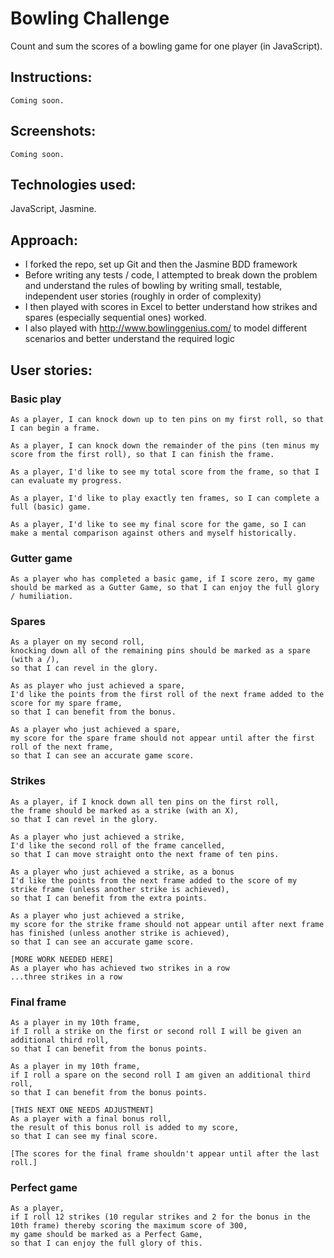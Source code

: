 
Bowling Challenge
=================
Count and sum the scores of a bowling game for one player (in JavaScript).

Instructions:
-------
````
Coming soon.
````
Screenshots:
-------
````
Coming soon.
````
Technologies used:
-------
JavaScript, Jasmine.

Approach:
-------
- I forked the repo, set up Git and then the Jasmine BDD framework
- Before writing any tests / code, I attempted to break down the problem and understand the rules of bowling by writing small, testable, independent user stories (roughly in order of complexity)
- I then played with scores in Excel to better understand how strikes and spares (especially sequential ones) worked.
- I also played with http://www.bowlinggenius.com/ to model different scenarios and better understand the required logic

User stories:
-----

### Basic play
````
As a player, I can knock down up to ten pins on my first roll, so that I can begin a frame.

As a player, I can knock down the remainder of the pins (ten minus my score from the first roll), so that I can finish the frame.

As a player, I'd like to see my total score from the frame, so that I can evaluate my progress.

As a player, I'd like to play exactly ten frames, so I can complete a full (basic) game.

As a player, I'd like to see my final score for the game, so I can make a mental comparison against others and myself historically.
````

### Gutter game
````
As a player who has completed a basic game, if I score zero, my game should be marked as a Gutter Game, so that I can enjoy the full glory / humiliation.
````

### Spares
````
As a player on my second roll,
knocking down all of the remaining pins should be marked as a spare (with a /),
so that I can revel in the glory.

As as player who just achieved a spare,
I'd like the points from the first roll of the next frame added to the score for my spare frame,
so that I can benefit from the bonus.

As a player who just achieved a spare,
my score for the spare frame should not appear until after the first roll of the next frame,
so that I can see an accurate game score.
````
### Strikes
````
As a player, if I knock down all ten pins on the first roll,
the frame should be marked as a strike (with an X),
so that I can revel in the glory.

As a player who just achieved a strike,
I'd like the second roll of the frame cancelled,
so that I can move straight onto the next frame of ten pins.

As a player who just achieved a strike, as a bonus
I'd like the points from the next frame added to the score of my strike frame (unless another strike is achieved),
so that I can benefit from the extra points.

As a player who just achieved a strike,
my score for the strike frame should not appear until after next frame has finished (unless another strike is achieved),
so that I can see an accurate game score.

[MORE WORK NEEDED HERE]
As a player who has achieved two strikes in a row
...three strikes in a row
````
### Final frame
````
As a player in my 10th frame,
if I roll a strike on the first or second roll I will be given an additional third roll,
so that I can benefit from the bonus points.

As a player in my 10th frame,
if I roll a spare on the second roll I am given an additional third roll,
so that I can benefit from the bonus points.

[THIS NEXT ONE NEEDS ADJUSTMENT]
As a player with a final bonus roll,
the result of this bonus roll is added to my score,
so that I can see my final score.

[The scores for the final frame shouldn't appear until after the last roll.]
````
### Perfect game
````
As a player,
if I roll 12 strikes (10 regular strikes and 2 for the bonus in the 10th frame) thereby scoring the maximum score of 300,
my game should be marked as a Perfect Game,
so that I can enjoy the full glory of this.
````
